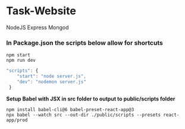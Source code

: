 # Task-Website
NodeJS Express Mongod

### In Package.json the scripts below allow for shortcuts
```
npm start
npm run dev
```
```javascript
"scripts": {
    "start": "node server.js",
    "dev": "nodemon server.js"
 }
```

**Setup Babel with JSX in src folder to output to public/scripts folder**
```
npm install babel-cli@6 babel-preset-react-app@3
npx babel --watch src --out-dir ./public/scripts --presets react-app/prod
```